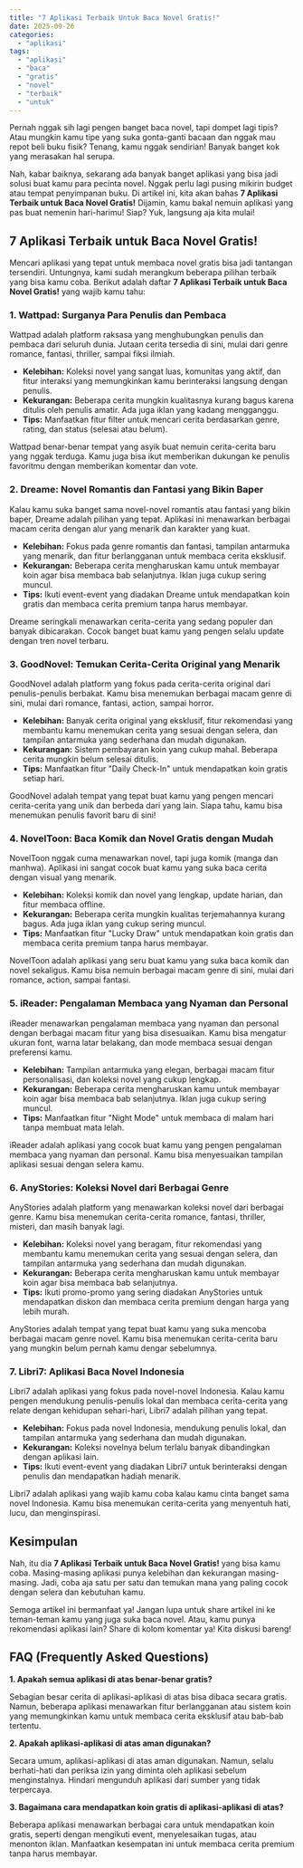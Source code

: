 ```yaml
---
title: "7 Aplikasi Terbaik Untuk Baca Novel Gratis!"
date: 2025-09-26
categories: 
  - "aplikasi"
tags: 
  - "aplikasi"
  - "baca"
  - "gratis"
  - "novel"
  - "terbaik"
  - "untuk"
---
```


Pernah nggak sih lagi pengen banget baca novel, tapi dompet lagi tipis? Atau mungkin kamu tipe yang suka gonta-ganti bacaan dan nggak mau repot beli buku fisik? Tenang, kamu nggak sendirian! Banyak banget kok yang merasakan hal serupa.

Nah, kabar baiknya, sekarang ada banyak banget aplikasi yang bisa jadi solusi buat kamu para pecinta novel. Nggak perlu lagi pusing mikirin budget atau tempat penyimpanan buku. Di artikel ini, kita akan bahas **7 Aplikasi Terbaik untuk Baca Novel Gratis!** Dijamin, kamu bakal nemuin aplikasi yang pas buat nemenin hari-harimu! Siap? Yuk, langsung aja kita mulai!

## 7 Aplikasi Terbaik untuk Baca Novel Gratis!

Mencari aplikasi yang tepat untuk membaca novel gratis bisa jadi tantangan tersendiri. Untungnya, kami sudah merangkum beberapa pilihan terbaik yang bisa kamu coba. Berikut adalah daftar **7 Aplikasi Terbaik untuk Baca Novel Gratis!** yang wajib kamu tahu:

### 1\. Wattpad: Surganya Para Penulis dan Pembaca

Wattpad adalah platform raksasa yang menghubungkan penulis dan pembaca dari seluruh dunia. Jutaan cerita tersedia di sini, mulai dari genre romance, fantasi, thriller, sampai fiksi ilmiah.

- **Kelebihan:** Koleksi novel yang sangat luas, komunitas yang aktif, dan fitur interaksi yang memungkinkan kamu berinteraksi langsung dengan penulis.
- **Kekurangan:** Beberapa cerita mungkin kualitasnya kurang bagus karena ditulis oleh penulis amatir. Ada juga iklan yang kadang mengganggu.
- **Tips:** Manfaatkan fitur filter untuk mencari cerita berdasarkan genre, rating, dan status (selesai atau belum).

Wattpad benar-benar tempat yang asyik buat nemuin cerita-cerita baru yang nggak terduga. Kamu juga bisa ikut memberikan dukungan ke penulis favoritmu dengan memberikan komentar dan vote.

### 2\. Dreame: Novel Romantis dan Fantasi yang Bikin Baper

Kalau kamu suka banget sama novel-novel romantis atau fantasi yang bikin baper, Dreame adalah pilihan yang tepat. Aplikasi ini menawarkan berbagai macam cerita dengan alur yang menarik dan karakter yang kuat.

- **Kelebihan:** Fokus pada genre romantis dan fantasi, tampilan antarmuka yang menarik, dan fitur berlangganan untuk membaca cerita eksklusif.
- **Kekurangan:** Beberapa cerita mengharuskan kamu untuk membayar koin agar bisa membaca bab selanjutnya. Iklan juga cukup sering muncul.
- **Tips:** Ikuti event-event yang diadakan Dreame untuk mendapatkan koin gratis dan membaca cerita premium tanpa harus membayar.

Dreame seringkali menawarkan cerita-cerita yang sedang populer dan banyak dibicarakan. Cocok banget buat kamu yang pengen selalu update dengan tren novel terbaru.

### 3\. GoodNovel: Temukan Cerita-Cerita Original yang Menarik

GoodNovel adalah platform yang fokus pada cerita-cerita original dari penulis-penulis berbakat. Kamu bisa menemukan berbagai macam genre di sini, mulai dari romance, fantasi, action, sampai horror.

- **Kelebihan:** Banyak cerita original yang eksklusif, fitur rekomendasi yang membantu kamu menemukan cerita yang sesuai dengan selera, dan tampilan antarmuka yang sederhana dan mudah digunakan.
- **Kekurangan:** Sistem pembayaran koin yang cukup mahal. Beberapa cerita mungkin belum selesai ditulis.
- **Tips:** Manfaatkan fitur "Daily Check-In" untuk mendapatkan koin gratis setiap hari.

GoodNovel adalah tempat yang tepat buat kamu yang pengen mencari cerita-cerita yang unik dan berbeda dari yang lain. Siapa tahu, kamu bisa menemukan penulis favorit baru di sini!

### 4\. NovelToon: Baca Komik dan Novel Gratis dengan Mudah

NovelToon nggak cuma menawarkan novel, tapi juga komik (manga dan manhwa). Aplikasi ini sangat cocok buat kamu yang suka baca cerita dengan visual yang menarik.

- **Kelebihan:** Koleksi komik dan novel yang lengkap, update harian, dan fitur membaca offline.
- **Kekurangan:** Beberapa cerita mungkin kualitas terjemahannya kurang bagus. Ada juga iklan yang cukup sering muncul.
- **Tips:** Manfaatkan fitur "Lucky Draw" untuk mendapatkan koin gratis dan membaca cerita premium tanpa harus membayar.

NovelToon adalah aplikasi yang seru buat kamu yang suka baca komik dan novel sekaligus. Kamu bisa nemuin berbagai macam genre di sini, mulai dari romance, action, sampai fantasi.

### 5\. iReader: Pengalaman Membaca yang Nyaman dan Personal

iReader menawarkan pengalaman membaca yang nyaman dan personal dengan berbagai macam fitur yang bisa disesuaikan. Kamu bisa mengatur ukuran font, warna latar belakang, dan mode membaca sesuai dengan preferensi kamu.

- **Kelebihan:** Tampilan antarmuka yang elegan, berbagai macam fitur personalisasi, dan koleksi novel yang cukup lengkap.
- **Kekurangan:** Beberapa cerita mengharuskan kamu untuk membayar koin agar bisa membaca bab selanjutnya. Iklan juga cukup sering muncul.
- **Tips:** Manfaatkan fitur "Night Mode" untuk membaca di malam hari tanpa membuat mata lelah.

iReader adalah aplikasi yang cocok buat kamu yang pengen pengalaman membaca yang nyaman dan personal. Kamu bisa menyesuaikan tampilan aplikasi sesuai dengan selera kamu.

### 6\. AnyStories: Koleksi Novel dari Berbagai Genre

AnyStories adalah platform yang menawarkan koleksi novel dari berbagai genre. Kamu bisa menemukan cerita-cerita romance, fantasi, thriller, misteri, dan masih banyak lagi.

- **Kelebihan:** Koleksi novel yang beragam, fitur rekomendasi yang membantu kamu menemukan cerita yang sesuai dengan selera, dan tampilan antarmuka yang sederhana dan mudah digunakan.
- **Kekurangan:** Beberapa cerita mengharuskan kamu untuk membayar koin agar bisa membaca bab selanjutnya.
- **Tips:** Ikuti promo-promo yang sering diadakan AnyStories untuk mendapatkan diskon dan membaca cerita premium dengan harga yang lebih murah.

AnyStories adalah tempat yang tepat buat kamu yang suka mencoba berbagai macam genre novel. Kamu bisa menemukan cerita-cerita baru yang mungkin belum pernah kamu dengar sebelumnya.

### 7\. Libri7: Aplikasi Baca Novel Indonesia

Libri7 adalah aplikasi yang fokus pada novel-novel Indonesia. Kalau kamu pengen mendukung penulis-penulis lokal dan membaca cerita-cerita yang relate dengan kehidupan sehari-hari, Libri7 adalah pilihan yang tepat.

- **Kelebihan:** Fokus pada novel Indonesia, mendukung penulis lokal, dan tampilan antarmuka yang sederhana dan mudah digunakan.
- **Kekurangan:** Koleksi novelnya belum terlalu banyak dibandingkan dengan aplikasi lain.
- **Tips:** Ikuti event-event yang diadakan Libri7 untuk berinteraksi dengan penulis dan mendapatkan hadiah menarik.

Libri7 adalah aplikasi yang wajib kamu coba kalau kamu cinta banget sama novel Indonesia. Kamu bisa menemukan cerita-cerita yang menyentuh hati, lucu, dan menginspirasi.

## Kesimpulan

Nah, itu dia **7 Aplikasi Terbaik untuk Baca Novel Gratis!** yang bisa kamu coba. Masing-masing aplikasi punya kelebihan dan kekurangan masing-masing. Jadi, coba aja satu per satu dan temukan mana yang paling cocok dengan selera dan kebutuhan kamu.

Semoga artikel ini bermanfaat ya! Jangan lupa untuk share artikel ini ke teman-teman kamu yang juga suka baca novel. Atau, kamu punya rekomendasi aplikasi lain? Share di kolom komentar ya! Kita diskusi bareng!

## FAQ (Frequently Asked Questions)

**1\. Apakah semua aplikasi di atas benar-benar gratis?**

Sebagian besar cerita di aplikasi-aplikasi di atas bisa dibaca secara gratis. Namun, beberapa aplikasi menawarkan fitur berlangganan atau sistem koin yang memungkinkan kamu untuk membaca cerita eksklusif atau bab-bab tertentu.

**2\. Apakah aplikasi-aplikasi di atas aman digunakan?**

Secara umum, aplikasi-aplikasi di atas aman digunakan. Namun, selalu berhati-hati dan periksa izin yang diminta oleh aplikasi sebelum menginstalnya. Hindari mengunduh aplikasi dari sumber yang tidak terpercaya.

**3\. Bagaimana cara mendapatkan koin gratis di aplikasi-aplikasi di atas?**

Beberapa aplikasi menawarkan berbagai cara untuk mendapatkan koin gratis, seperti dengan mengikuti event, menyelesaikan tugas, atau menonton iklan. Manfaatkan kesempatan ini untuk membaca cerita premium tanpa harus membayar.
